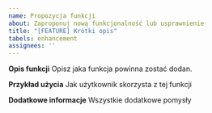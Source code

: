 ```yaml
---
name: Propozycja funkcji
about: Zaproponuj nową funkcjonalność lub usprawnienie
title: "[FEATURE] Krótki opis"
tabels: enhancement
assignees: ''
---
```


**Opis funkcji**
Opisz jaka funkcja powinna zostać dodan.

**Przykład użycia**
Jak użytkownik skorzysta z tej funkcji

**Dodatkowe informacje**
Wszystkie dodatkowe pomysły


